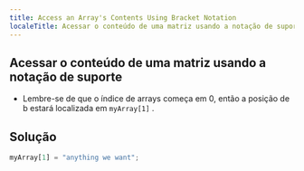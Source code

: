 ```yaml
---
title: Access an Array's Contents Using Bracket Notation
localeTitle: Acessar o conteúdo de uma matriz usando a notação de suporte
---
```

## Acessar o conteúdo de uma matriz usando a notação de suporte

*   Lembre-se de que o índice de arrays começa em 0, então a posição de b estará localizada em `myArray[1]` .

## Solução

```javascript
myArray[1] = "anything we want"; 

```